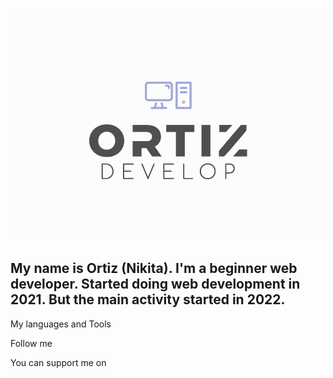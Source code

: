 ![Header](https://github.com/AidenOrtiz/AidenOrtiz/blob/main/assets/TOP.png)

## My name is Ortiz (Nikita). I'm a beginner web developer. Started doing web development in 2021. But the main activity started in 2022.



My languages and Tools

Follow me

You can support me on
